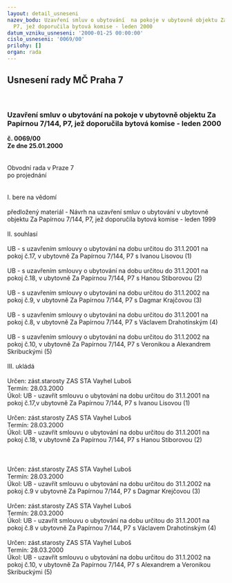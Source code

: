 ```yaml
---
layout: detail_usneseni
nazev_bodu: Uzavření smluv o ubytování  na pokoje v ubytovně objektu Za Papírnou 7/144,
  P7, jež doporučila bytová komise - leden 2000
datum_vzniku_usneseni: '2000-01-25 00:00:00'
cislo_usneseni: '0069/00'
prilohy: []
organ: rada
---
```

<div id="ucUsn_pList" class="usn">
	<span><h2>Usnesení rady MČ Praha 7 </h2>
<br></span><div class="standBody">
<span><h3>Uzavření smluv o ubytování  na pokoje v ubytovně objektu Za Papírnou 7/144, P7, jež doporučila bytová komise - leden 2000</h3></span><div class="center">
		<strong>č. 0069/00</strong><br>
	</div>
<div class="center">
		<strong>Ze dne 25.01.2000</strong><br><br>
	</div>
<br>Obvodní rada v Praze 7<br>po projednání<br><br><br>I.	bere na vědomí<br><br> předložený materiál - Návrh na uzavření smluv o ubytování v ubytovně objektu Za Papírnou 7/144, P7, jež doporučila bytová komise - leden 1999<br><br>II.	souhlasí <br><br>UB - s uzavřením smlouvy o ubytování  na dobu určitou  do 31.1.2001 na pokoj č.17, v ubytovně Za Papírnou 7/144, P7 s Ivanou Lisovou (1)<br><br>UB - s uzavřením smlouvy o ubytování na dobu určitou  do 31.1.2001 na pokoj č.18, v ubytovně Za Papírnou 7/144, P7 s Hanou Stiborovou (2)<br><br>UB - s uzavřením smlouvy o ubytování na dobu určitou do 31.1.2002 na pokoj č.9, v ubytovně Za Papírnou 7/144, P7 s Dagmar Krajčovou (3)<br><br>UB - s uzavřením smlouvy o ubytování na dobu určitou  do 31.1.2001 na pokoj č.8, v ubytovně Za Papírnou  7/144, P7 s Václavem Drahotínským (4)<br><br>UB - s uzavřením smlouvy o ubytování  na dobu určitou do 31.1.2002 na pokoj č.10, v ubytovně Za Papírnou 7/144, P7 s Veronikou a Alexandrem Skribuckými (5)<br><br>III.	ukládá <br><br> Určen:	zást.starosty	ZAS STA Vayhel Luboš<br>Termín: 28.03.2000<br>Úkol:	UB - uzavřít smlouvu o ubytování na dobu určitou do 31.1.2001 na pokoj č.17,v ubytovně Za Papírnou 7/144, P7 s Ivanou Lisovou (1)<br> <br> Určen:	zást.starosty	ZAS STA Vayhel Luboš<br>Termín: 28.03.2000<br>Úkol:	UB - uzavřít smlouvu o ubytování na dobu určitou do 31.1.2001 na pokoj č.18, v ubytovně Za Papírnou 7/144, P7 s Hanou Stiborovou (2)<br> <br><br><br> Určen:	zást.starosty	ZAS STA Vayhel Luboš<br>Termín: 28.03.2000<br>Úkol:	UB - uzavřít smlouvu o ubytování  na dobu určitou do 31.1.2002 na pokoj č.9 v ubytovně Za Papírnou 7/144, P7 s Dagmar Krejčovou (3)<br> <br> Určen:	zást.starosty	ZAS STA Vayhel Luboš<br>Termín: 28.03.2000<br>Úkol:	UB - uzavřít smlouvu o ubytování na dobu určitou  do 31.1.2001 na pokoj č.8 v ubytovně Za Papírnou 7/144, P7 s Václavem Drahotínským (4)<br> <br> Určen:	zást.starosty	ZAS STA Vayhel Luboš<br>Termín: 28.03.2000<br>Úkol:	UB - uzavřít smlouvu o ubytování na dobu určitou do 31.1.2002 na pokoj č.10, v ubytovně Za Papírnou 7/144, P7 s Alexandrem a Veronikou Skribuckými (5)<br>
</div>
</div>